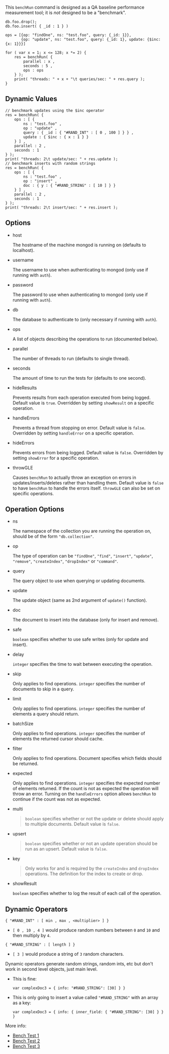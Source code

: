 This `benchRun` command is designed as a QA baseline performance measurement tool; it is *not* designed to be a "benchmark".

``` sourceCode
db.foo.drop();
db.foo.insert( { _id : 1 } )

ops = [{op: "findOne", ns: "test.foo", query: {_id: 1}},
       {op: "update", ns: "test.foo", query: {_id: 1}, update: {$inc: {x: 1}}}]

for ( var x = 1; x <= 128; x *= 2) {
    res = benchRun( {
        parallel : x ,
        seconds : 5 ,
        ops : ops
    } );
    print( "threads: " + x + "\t queries/sec: " + res.query );
}
```

Dynamic Values
--------------

``` sourceCode
// benchmark updates using the $inc operator
res = benchRun( {
    ops : [ {
        ns : "test.foo" ,
        op : "update" ,
        query : { _id : { "#RAND_INT" : [ 0 , 100 ] } } ,
        update : { $inc : { x : 1 } }
    } ] ,
    parallel : 2 ,
    seconds : 1
} );
print( "threads: 2\t update/sec: " + res.update );
// benchmark inserts with random strings
res = benchRun( {
    ops : [ {
        ns : "test.foo" ,
        op : "insert" ,
        doc : { y : { "#RAND_STRING" : [ 10 ] } }
    } ] ,
    parallel : 2 ,
    seconds : 1
} );
print( "threads: 2\t insert/sec: " + res.insert );
```

Options
-------

-   host

    The hostname of the machine mongod is running on (defaults to localhost).

-   username

    The username to use when authenticating to mongod (only use if running with `auth`).

-   password

    The password to use when authenticating to mongod (only use if running with `auth`).

-   db

    The database to authenticate to (only necessary if running with `auth`).

-   ops

    A list of objects describing the operations to run (documented below).

-   parallel

    The number of threads to run (defaults to single thread).

-   seconds

    The amount of time to run the tests for (defaults to one second).

-   hideResults

    Prevents results from each operation executed from being logged. Default value is `true`. Overridden by setting `showResult` on a specific operation.

-   handleErrors

    Prevents a thread from stopping on error. Default value is `false`. Overridden by setting `handleError` on a specific operation.

-   hideErrors

    Prevents errors from being logged. Default value is `false`. Overridden by setting `showError` for a specific operation.

-   throwGLE

    Causes `benchRun` to actually throw an exception on errors in updates/inserts/deletes rather than handling them. Default value is `false` to have `benchRun` to handle the errors itself. `throwGLE` can also be set on specific operations.

Operation Options
-----------------

-   ns

    The namespace of the collection you are running the operation on, should be of the form `"db.collection"`.

-   op

    The type of operation can be `"findOne"`, `"find"`, `"insert"`, `"update"`, `"remove"`, `"createIndex"`, `"dropIndex"` or `"command"`.

-   query

    The query object to use when querying or updating documents.

-   update

    The update object (same as 2nd argument of `update()` function).

-   doc

    The document to insert into the database (only for insert and remove).

-   safe

    `boolean` specifies whether to use safe writes (only for update and insert).

-   delay

    `integer` specifies the time to wait between executing the operation.

-   skip

    Only applies to find operations. `integer` specifies the number of documents to skip in a query.

-   limit

    Only applies to find operations. `integer` specifies the number of elements a query should return.

-   batchSize

    Only applies to find operations. `integer` specifies the number of elements the returned cursor should cache.

-   filter

    Only applies to find operations. Document specifies which fields should be returned.

-   expected

    Only applies to find operations. `integer` specifies the expected number of elements returned. If the count is not as expected the operation will throw an error. Turning on the `handleErrors` option allows `benchRun` to continue if the count was not as expected.

-   multi

    > `boolean` specifies whether or not the update or delete should apply to multiple documents. Default value is `false`.

-   upsert

    > `boolean` specifies whether or not an update operation should be run as an upsert. Default value is `false`.

-   key

    > Only works for and is required by the `createIndex` and `dropIndex` operations. The definition for the index to create or drop.

-   showResult

    `boolean` specifies whether to log the result of each call of the operation.

Dynamic Operators
-----------------

``` sourceCode
{ "#RAND_INT" : [ min , max , <multiplier> ] }
```

-   `[ 0 , 10 , 4 ]` would produce random numbers between `0` and `10` and then multiply by `4`.

``` sourceCode
{ "#RAND_STRING" : [ length ] }
```

-   `[ 3 ]` would produce a string of `3` random characters.

Dynamic operators generate random strings, random ints, etc but don't work in second level objects, just main level.

-   This is fine:

    ``` sourceCode
    var complexDoc3 = { info: "#RAND_STRING": [30] } }
    ```

-   This is only going to insert a value called `"#RAND_STRING"` with an array as a key:

    ``` sourceCode
    var complexDoc3 = { info: { inner_field: { "#RAND_STRING": [30] } } }
    ```

More info:

-   [Bench Test 1](http://github.com/mongodb/mongo/blob/master/jstests/core/bench_test1.js)
-   [Bench Test 2](http://github.com/mongodb/mongo/blob/master/jstests/core/bench_test2.js)
-   [Bench Test 3](http://github.com/mongodb/mongo/blob/master/jstests/core/bench_test3.js)

